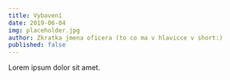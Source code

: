 ```yaml
---
title: Vybavení
date: 2019-06-04
img: placeholder.jpg
author: Zkratka jmena oficera (to co ma v hlavicce v short:)
published: false
---
```


Lorem ipsum dolor sit amet.

